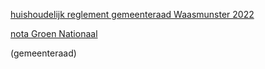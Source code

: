 [huishoudelijk reglement gemeenteraad Waasmunster 2022](best/Huishoudelijk%20reglement%20gemeenteraad%20Waasmunster.pdf)

[nota Groen Nationaal](best/Groen-gemeenteraad%20en%20commissies%20reglement.pdf)

(gemeenteraad)

